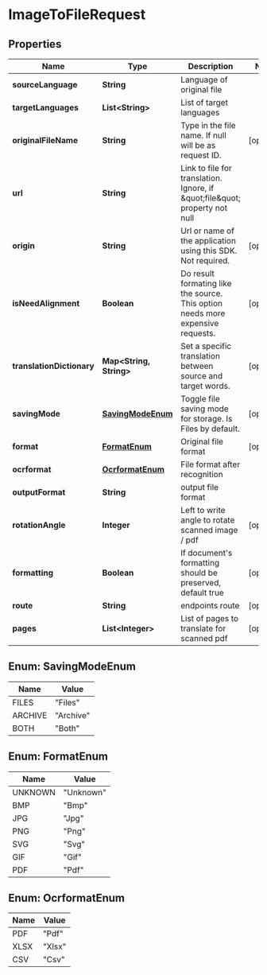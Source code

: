 

# ImageToFileRequest


## Properties

| Name | Type | Description | Notes |
|------------ | ------------- | ------------- | -------------|
|**sourceLanguage** | **String** | Language of original file |  |
|**targetLanguages** | **List&lt;String&gt;** | List of target languages |  |
|**originalFileName** | **String** | Type in the file name. If null will be as request ID. |  [optional] |
|**url** | **String** | Link to file for translation. Ignore, if \&quot;file\&quot; property not null |  |
|**origin** | **String** | Url or name of the application using this SDK. Not required. |  [optional] |
|**isNeedAlignment** | **Boolean** | Do result formating like the source. This option needs more expensive requests. |  [optional] |
|**translationDictionary** | **Map&lt;String, String&gt;** | Set a specific translation between source and target words. |  [optional] |
|**savingMode** | [**SavingModeEnum**](#SavingModeEnum) | Toggle file saving mode for storage.  Is Files by default. |  [optional] |
|**format** | [**FormatEnum**](#FormatEnum) | Original file format |  [optional] |
|**ocrformat** | [**OcrformatEnum**](#OcrformatEnum) | File format after recognition |  |
|**outputFormat** | **String** | output file format |  |
|**rotationAngle** | **Integer** | Left to write angle to rotate scanned image / pdf |  [optional] |
|**formatting** | **Boolean** | If document&#39;s formatting should be preserved, default true |  [optional] |
|**route** | **String** | endpoints route |  [optional] |
|**pages** | **List&lt;Integer&gt;** | List of pages to translate for scanned pdf |  [optional] |



## Enum: SavingModeEnum

| Name | Value |
|---- | -----|
| FILES | &quot;Files&quot; |
| ARCHIVE | &quot;Archive&quot; |
| BOTH | &quot;Both&quot; |



## Enum: FormatEnum

| Name | Value |
|---- | -----|
| UNKNOWN | &quot;Unknown&quot; |
| BMP | &quot;Bmp&quot; |
| JPG | &quot;Jpg&quot; |
| PNG | &quot;Png&quot; |
| SVG | &quot;Svg&quot; |
| GIF | &quot;Gif&quot; |
| PDF | &quot;Pdf&quot; |



## Enum: OcrformatEnum

| Name | Value |
|---- | -----|
| PDF | &quot;Pdf&quot; |
| XLSX | &quot;Xlsx&quot; |
| CSV | &quot;Csv&quot; |




